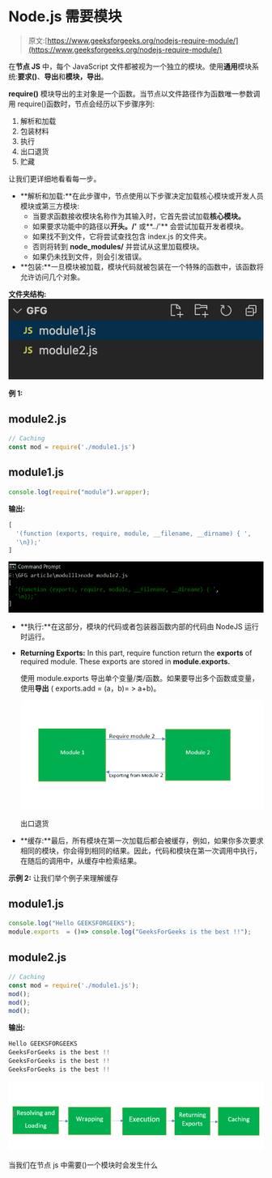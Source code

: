 # Node.js 需要模块

> 原文:[https://www.geeksforgeeks.org/nodejs-require-module/](https://www.geeksforgeeks.org/nodejs-require-module/)

在**节点 JS** 中，每个 JavaScript 文件都被视为一个独立的模块。使用**通用**模块系统:**要求()**、**导出**和**模块，导出**。

**require()** 模块导出的主对象是一个函数。当节点以文件路径作为函数唯一参数调用 require()函数时，节点会经历以下步骤序列:

1.  解析和加载
2.  包装材料
3.  执行
4.  出口退货
5.  贮藏

让我们更详细地看看每一步。

*   **解析和加载:**在此步骤中，节点使用以下步骤决定加载核心模块或开发人员模块或第三方模块:
    *   当要求函数接收模块名称作为其输入时，它首先尝试加载**核心模块。**
    *   如果要求功能中的路径以**开头。/'** 或**../'** 会尝试加载开发者模块。
    *   如果找不到文件，它将尝试查找包含 index.js 的文件夹。
    *   否则将转到 **node_modules/** 并尝试从这里加载模块。
    *   如果仍未找到文件，则会引发错误。
*   **包装:**一旦模块被加载，模块代码就被包装在一个特殊的函数中，该函数将允许访问几个对象。

**文件夹结构:**
![](img/5c141efb23042beffd721f3e97812067.png)

**例 1:**

## module2.js

```js
// Caching
const mod = require('./module1.js')
```

## module1.js

```js
console.log(require("module").wrapper);
```

**输出:**

```js
[
  '(function (exports, require, module, __filename, __dirname) { ',
  '\n});'
]
```

![](img/9893652b44d387b73de94c26d483d968.png)

*   **执行:**在这部分，模块的代码或者包装器函数内部的代码由 NodeJS 运行时运行。
*   **Returning Exports:** In this part, require function return the **exports** of required module. These exports are stored in **module.exports.**

    使用 module.exports 导出单个变量/类/函数。如果要导出多个函数或变量，使用**导出** ( exports.add = (a，b)= > a+b)。

    ![](img/5f881237e34dd961590d62df64f6f5e1.png)

    出口退货

*   **缓存:**最后，所有模块在第一次加载后都会被缓存，例如，如果你多次要求相同的模块，你会得到相同的结果。因此，代码和模块在第一次调用中执行，在随后的调用中，从缓存中检索结果。

**示例 2:** 让我们举个例子来理解缓存

## module1.js

```js
console.log("Hello GEEKSFORGEEKS");
module.exports  = ()=> console.log("GeeksForGeeks is the best !!");
```

## module2.js

```js
// Caching
const mod = require('./module1.js');
mod();
mod();
mod();
```

**输出:**

```js
Hello GEEKSFORGEEKS
GeeksForGeeks is the best !!
GeeksForGeeks is the best !!
GeeksForGeeks is the best !!
```

![](img/1573a157bd7d51b191c89a46af3e6678.png)

当我们在节点 js 中需要()一个模块时会发生什么